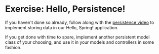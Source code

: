 # Exercise: Hello, Persistence!

If you haven't done so already, follow along with the [persistence video][persistence-walkthrough] to implement storing data in our Hello, Spring! application.

If you get done with time to spare, implement another persistent model class of your choosing, and use it in your models and controllers in some fashion.

[persistence-walkthrough]: https://www.youtube.com/watch?v=kEwiIYUFolA
